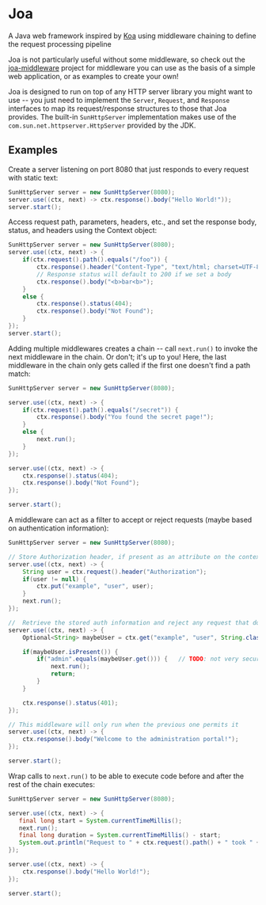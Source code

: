 # Joa

A Java web framework inspired by [Koa](https://github.com/koajs/koa) using middleware chaining to define the request processing pipeline

Joa is not particularly useful without some middleware, so check out the [joa-middleware](https://github.com/ryanlavers/joa-middleware) project for middleware you can use as the basis of a simple web application, or as examples to create your own!

Joa is designed to run on top of any HTTP server library you might want to use -- you just need to implement the `Server`, `Request`, and `Response` interfaces to map its request/response structures to those that Joa provides. The built-in `SunHttpServer` implementation makes use of the `com.sun.net.httpserver.HttpServer` provided by the JDK.

## Examples

Create a server listening on port 8080 that just responds to every request with static text:
```java
SunHttpServer server = new SunHttpServer(8080);
server.use((ctx, next) -> ctx.response().body("Hello World!"));
server.start();
```

Access request path, parameters, headers, etc., and set the response body, status, and headers using the Context object:
```java
SunHttpServer server = new SunHttpServer(8080);
server.use((ctx, next) -> {
    if(ctx.request().path().equals("/foo")) {
        ctx.response().header("Content-Type", "text/html; charset=UTF-8");
        // Response status will default to 200 if we set a body
        ctx.response().body("<b>bar<b>");
    }
    else {
        ctx.response().status(404);
        ctx.response().body("Not Found");
    }
});
server.start();
```

Adding multiple middlewares creates a chain -- call `next.run()` to invoke the next middleware in the chain. Or don't; it's up to you! Here, the last middleware in the chain only gets called if the first one doesn't find a path match:
```java
SunHttpServer server = new SunHttpServer(8080);

server.use((ctx, next) -> {
    if(ctx.request().path().equals("/secret")) {
        ctx.response().body("You found the secret page!");
    }
    else {
        next.run();
    }
});

server.use((ctx, next) -> {
    ctx.response().status(404);
    ctx.response().body("Not Found");
});

server.start();
```

A middleware can act as a filter to accept or reject requests (maybe based on authentication information):
```java
SunHttpServer server = new SunHttpServer(8080);

// Store Authorization header, if present as an attribute on the context
server.use((ctx, next) -> {
    String user = ctx.request().header("Authorization");
    if(user != null) {
        ctx.put("example", "user", user);
    }
    next.run();
});

//  Retrieve the stored auth information and reject any request that doesn't have the right value
server.use((ctx, next) -> {
    Optional<String> maybeUser = ctx.get("example", "user", String.class);

    if(maybeUser.isPresent()) {
        if("admin".equals(maybeUser.get())) {   // TODO: not very secure :)
            next.run();
            return;
        }
    }

    ctx.response().status(401);
});

// This middleware will only run when the previous one permits it
server.use((ctx, next) -> {
    ctx.response().body("Welcome to the administration portal!");
});

server.start();
```

Wrap calls to `next.run()` to be able to execute code before and after the rest of the chain executes:
```java
SunHttpServer server = new SunHttpServer(8080);

server.use((ctx, next) -> {
   final long start = System.currentTimeMillis();
   next.run();
   final long duration = System.currentTimeMillis() - start;
   System.out.println("Request to " + ctx.request().path() + " took " + duration + "ms");
});

server.use((ctx, next) -> {
    ctx.response().body("Hello World!");
});

server.start();
```

